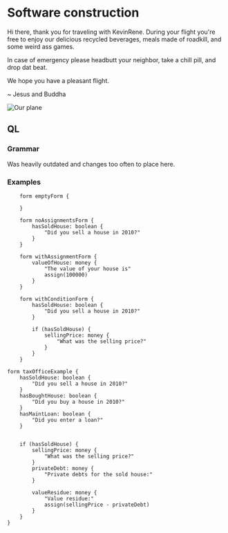 # Software construction

Hi there, thank you for traveling with KevinRene. During your flight you're free to enjoy our delicious recycled beverages, meals made of roadkill, and some weird ass games.

In case of emergency please headbutt your neighbor, take a chill pill, and drop dat beat.

We hope you have a pleasant flight.

~ Jesus and Buddha

![Our plane](http://www.studentsoftheworld.info/sites/misc/img/28740_weird-plane[1].jpg)


## QL

### Grammar

Was heavily outdated and changes too often to place here.

### Examples

```
	form emptyForm {

	}
```

```
	form noAssignmentsForm {
		hasSoldHouse: boolean {
			"Did you sell a house in 2010?"
		}
	}
```

```
	form withAssignmentForm {
		valueOfHouse: money {
			"The value of your house is"
			assign(100000)
		}
	}
```

```
	form withConditionForm {
		hasSoldHouse: boolean {
			"Did you sell a house in 2010?"
		}

		if (hasSoldHouse) {
			sellingPrice: money {
				"What was the selling price?"
			}
		}
	}
```

```
form taxOfficeExample { 
	hasSoldHouse: boolean {
		"Did you sell a house in 2010?"
	}
	hasBoughtHouse: boolean {
		"Did you buy a house in 2010?"
	}
	hasMaintLoan: boolean {
		"Did you enter a loan?"
	}
	

	if (hasSoldHouse) {
		sellingPrice: money {
			"What was the selling price?"
		}
		privateDebt: money {
			"Private debts for the sold house:"	
		}

		valueResidue: money {
			"Value residue:"
			assign(sellingPrice - privateDebt)
		}
	}
}
```